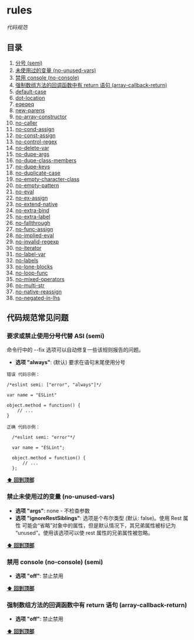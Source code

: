 # **rules**

*代码规范*

## <a name="table-of-contents">目录</a>

  1. [分号 (semi)](#semi)
  1. [未使用过的变量 (no-unused-vars)](#no-unused-vars)
  1. [禁用 console (no-console)](#no-console)
  1. [强制数组方法的回调函数中有 return 语句 (array-callback-return)](#array-callback-return)
  1. [default-case](#default-case)
  1. [dot-location](#dot-location)
  1. [eqeqeq](#eqeqeq)
  1. [new-parens](#new-parens)
  1. [no-array-constructor](#no-array-constructor)
  1. [no-caller](#no-caller)
  1. [no-cond-assign](#no-cond-assign)
  1. [no-const-assign](#no-const-assign)
  1. [no-control-regex](#no-control-regex)
  1. [no-delete-var](#no-delete-var)
  1. [no-dupe-args](#no-dupe-args)
  1. [no-dupe-class-members](#no-dupe-class-members)
  1. [no-dupe-keys](#no-dupe-keys)
  1. [no-duplicate-case](#no-duplicate-case)
  1. [no-empty-character-class](#no-empty-character-class)
  1. [no-empty-pattern](#no-empty-pattern)
  1. [no-eval](#no-eval)
  1. [no-ex-assign](#no-ex-assign)
  1. [no-extend-native](#no-extend-native)
  1. [no-extra-bind](#no-extra-bind)
  1. [no-extra-label](#no-extra-label)
  1. [no-fallthrough](#no-fallthrough)
  1. [no-func-assign](#no-func-assign)
  1. [no-implied-eval](#no-implied-eval)
  1. [no-invalid-regexp](#no-invalid-regexp)
  1. [no-iterator](#no-iterator)
  1. [no-label-var](#no-label-var)
  1. [no-labels](#no-labels)
  1. [no-lone-blocks](#no-lone-blocks)
  1. [no-loop-func](#no-loop-func)
  1. [no-mixed-operators](#no-mixed-operators)
  1. [no-multi-str](#no-multi-str)
  1. [no-native-reassign](#no-native-reassign)
  1. [no-negated-in-lhs](#no-negated-in-lhs)
  
## 代码规范常见问题

### <a name="semi">要求或禁止使用分号代替 ASI (semi)</a>

命令行中的 --fix 选项可以自动修复一些该规则报告的问题。

  - **选项 "always"**: (默认) 要求在语句末尾使用分号

   `错误 代码示例：`
    
    
    /*eslint semi: ["error", "always"]*/
    
    var name = "ESLint"
    
    object.method = function() {
        // ...
    }
  `正确 代码示例：`
      
      
      /*eslint semi: "error"*/
      
      var name = "ESLint";
      
      object.method = function() {
          // ...
      };
  

**[⬆ 回到顶部](#table-of-contents)**

### <a name="no-unused-vars">禁止未使用过的变量 (no-unused-vars)</a>


  - **选项 "args"**: none - 不检查参数
  - **选项 "ignoreRestSiblings"**: 选项是个布尔类型 (默认: false)。使用 Rest 属性 可能会“省略”对象中的属性，但是默认情况下，其兄弟属性被标记为 “unused”。使用该选项可以使 rest 属性的兄弟属性被忽略。
  

**[⬆ 回到顶部](#table-of-contents)**


### <a name="no-console">禁用 console (no-console) (semi)</a>


  - **选项 "off"**: 禁止禁用

**[⬆ 回到顶部](#table-of-contents)**

### <a name="array-callback-return">强制数组方法的回调函数中有 return 语句 (array-callback-return)</a>


  - **选项 "off"**: 禁止禁用

  

**[⬆ 回到顶部](#table-of-contents)**
